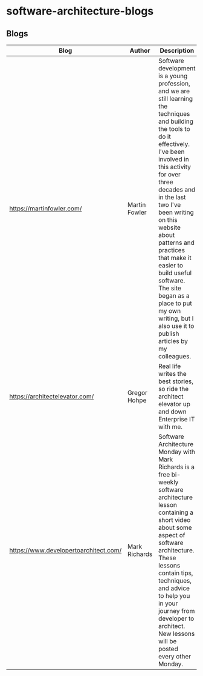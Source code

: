 # software-architecture-blogs

## Blogs

| Blog | Author | Description | Tags |
| ----------------------------------- | ------------ | ----------- | --- |
| https://martinfowler.com/      | Martin Fowler | Software development is a young profession, and we are still learning the techniques and building the tools to do it effectively. I've been involved in this activity for over three decades and in the last two I've been writing on this website about patterns and practices that make it easier to build useful software. The site began as a place to put my own writing, but I also use it to publish articles by my colleagues. | Architecture
| https://architectelevator.com/ | Gregor Hohpe | Real life writes the best stories, so ride the architect elevator up and down Enterprise IT with me. | Architecture, Cloud, Strategy, Transformation
| https://www.developertoarchitect.com/ | Mark Richards | Software Architecture Monday with Mark Richards is a free bi-weekly software architecture lesson containing a short video about some aspect of software architecture. These lessons contain tips, techniques, and advice to help you in your journey from developer to architect. New lessons will be posted every other Monday.  | Architecture, Microservices, Soft Skills, Event-Driven